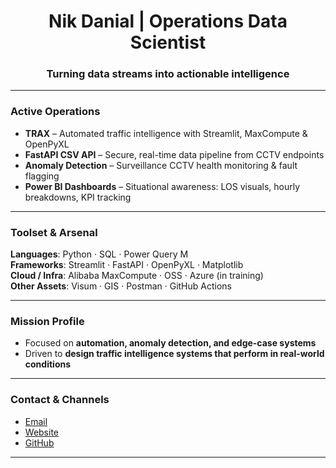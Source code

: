 <h1 align="center">Nik Danial | Operations Data Scientist</h1>
<h3 align="center">Turning data streams into actionable intelligence</h3>

---

### Active Operations
- **TRAX** – Automated traffic intelligence with Streamlit, MaxCompute & OpenPyXL  
- **FastAPI CSV API** – Secure, real-time data pipeline from CCTV endpoints  
- **Anomaly Detection** – Surveillance CCTV health monitoring & fault flagging  
- **Power BI Dashboards** – Situational awareness: LOS visuals, hourly breakdowns, KPI tracking  

---

### Toolset & Arsenal
**Languages**: Python · SQL · Power Query M  
**Frameworks**: Streamlit · FastAPI · OpenPyXL · Matplotlib  
**Cloud / Infra**: Alibaba MaxCompute · OSS · Azure (in training)  
**Other Assets**: Visum · GIS · Postman · GitHub Actions  

---

### Mission Profile
- Focused on **automation, anomaly detection, and edge-case systems**  
- Driven to **design traffic intelligence systems that perform in real-world conditions**  

---

### Contact & Channels
- [Email](mailto:yourname@email.com)  
- [Website](https://yourportfolio.com)  
- [GitHub](https://github.com/yourusername)

---
